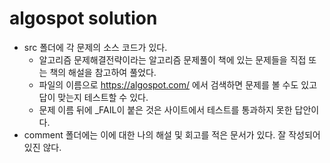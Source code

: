 # algospot solution

* src 폴더에 각 문제의 소스 코드가 있다.
    - 알고리즘 문제해결전략이라는 알고리즘 문제풀이 책에 있는 문제들을 직접 또는 책의 해설을 참고하여 풀었다.
    - 파일의 이름으로 https://algospot.com/ 에서 검색하면 문제를 볼 수도 있고 답이 맞는지 테스트할 수 있다.
    - 문제 이름 뒤에 _FAIL이 붙은 것은 사이트에서 테스트를 통과하지 못한 답안이다.
* comment 폴더에는 이에 대한 나의 해설 및 회고를 적은 문서가 있다. 잘 작성되어 있진 않다.